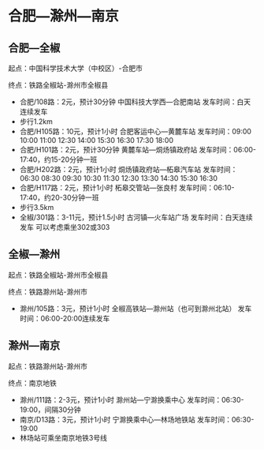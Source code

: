 # 合肥—滁州—南京

## 合肥—全椒

起点：中国科学技术大学（中校区）-合肥市

终点：铁路全椒站-滁州市全椒县

- 合肥/108路：2元，预计30分钟
  中国科技大学西—合肥南站
  发车时间：白天连续发车
- 步行1.2km
- 合肥/H105路：10元，预计1小时
  合肥客运中心—黄麓车站
  发车时间：09:00 10:00 11:00 12:30 14:00 15:30 16:30 17:30 18:00
- 合肥/H101路：2元，预计30分钟
  黄麓车站—烔炀镇政府站
  发车时间：06:00-17:40，约15-20分钟一班
- 合肥/H202路：2元，预计1小时
  烔炀镇政府站—柘皋汽车站
  发车时间：06:30 08:30 09:30 10:30 11:30 12:30 13:30 14:30 15:30 16:30
- 合肥/H117路：2元，预计1小时
  柘皋交管站—张良村
  发车时间：06:10-17:40，约20-30分钟一班
- 步行3.5km
- 全椒/301路：3-11元，预计1.5小时
  古河镇—火车站广场
  发车时间：白天连续发车
  可以考虑乘坐302或303

## 全椒—滁州

起点：铁路全椒站-滁州市全椒县

终点：铁路滁州站-滁州市

- 滁州/105路：3元，预计1小时
  全椒高铁站—滁州站（也可到滁州北站）
  发车时间：06:00-20:00连续发车

## 滁州—南京

起点：铁路滁州站-滁州市

终点：南京地铁

- 滁州/111路：2-3元，预计1小时
  滁州站—宁滁换乘中心
  发车时间：06:30-19:00，间隔30分钟
- 南京/D13路：3元，预计1小时
  宁滁换乘中心—林场地铁站
  发车时间：06:30-19:00
- 林场站可乘坐南京地铁3号线
